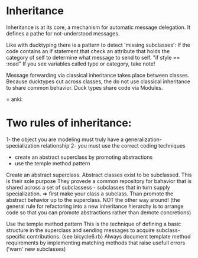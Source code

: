 # Inheritance

Inheritance is at its core, a mechanism for automatic message
delegation. It defines a pathe for not-understood messages.

Like with ducktyping there is a pattern to detect 'missing
subclasses':
If the code contains an if statement that check an attribute that
holds the category of self to determine what message to send to
self.
"if style == :road"
If you see variables called type or category, take note!

Message forwarding via classical inheritance takes place between
classes. Because ducktypes cut across classes, the do not use
classical inheritance to share common behavior. Duck types share
code via Modules.

= anki:
# Two rules of inheritance:
1- the object you are modeling must truly have a generalization-
specialization relationship
2- you must use the correct coding techniques
   - create an abstract superclass by promoting abstractions
   - use the temple method pattern

Create an abstract superclass.
Abstract classes exist to be subclassed. This is their sole purpose
They provede a common repository for bahavior that is shared
across a set of subclassess - subclasses that in turn supply
specialization.
=> first make your class a subclass. Than promote the abstract
behavior up to the superclass. NOT the other way around!
(the general rule for refactoring into a new inheritance
hierarchy is to arrange code so that you can promote abstractions
rather than demote concretions)

Use the temple method pattern
This is the technique of defining a basic structure in the
superclass and sending messages to acquire subclass-specific
contributions. (see bicycle6.rb)
Always document template method requirements by implementing
matching methods that raise usefull errors ('warn' new subclasses)

